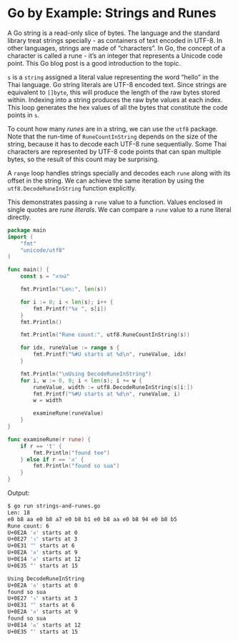 # Go by Example: Strings and Runes

A Go string is a read-only slice of bytes. The language and the standard library treat strings specially - as containers of text encoded in UTF-8. In other languages, strings are made of “characters”. In Go, the concept of a character is called a rune - it’s an integer that represents a Unicode code point. This Go blog post is a good introduction to the topic.

`s` is a `string` assigned a literal value representing the word “hello” in the Thai language. Go string literals are UTF-8 encoded text. Since strings are equivalent to `[]byte`, this will produce the length of the raw bytes stored within. Indexing into a string produces the raw byte values at each index. This loop generates the hex values of all the bytes that constitute the code points in `s`.

To count how many _runes_ are in a string, we can use the `utf8` package. Note that the run-time of `RuneCountInString` depends on the size of the string, because it has to decode each UTF-8 rune sequentially. Some Thai characters are represented by UTF-8 code points that can span multiple bytes, so the result of this count may be surprising.

A `range` loop handles strings specially and decodes each `rune` along with its offset in the string. We can achieve the same iteration by using the `utf8.DecodeRuneInString` function explicitly.

This demonstrates passing a `rune` value to a function. Values enclosed in single quotes are _rune literals_. We can compare a `rune` value to a rune literal directly.
 
```go
package main
import (
    "fmt"
    "unicode/utf8"
)

func main() {
    const s = "สวัสดี"

    fmt.Println("Len:", len(s))

    for i := 0; i < len(s); i++ {
        fmt.Printf("%x ", s[i])
    }
    fmt.Println()

    fmt.Println("Rune count:", utf8.RuneCountInString(s))

    for idx, runeValue := range s {
        fmt.Printf("%#U starts at %d\n", runeValue, idx)
    }

    fmt.Println("\nUsing DecodeRuneInString")
    for i, w := 0, 0; i < len(s); i += w {
        runeValue, width := utf8.DecodeRuneInString(s[i:])
        fmt.Printf("%#U starts at %d\n", runeValue, i)
        w = width

        examineRune(runeValue)
    }
}

func examineRune(r rune) {
    if r == 't' {
        fmt.Println("found tee")
    } else if r == 'ส' {
        fmt.Println("found so sua")
    }
}
```

Output:

```Bash
$ go run strings-and-runes.go
Len: 18
e0 b8 aa e0 b8 a7 e0 b8 b1 e0 b8 aa e0 b8 94 e0 b8 b5 
Rune count: 6
U+0E2A 'ส' starts at 0
U+0E27 'ว' starts at 3
U+0E31 'ั' starts at 6
U+0E2A 'ส' starts at 9
U+0E14 'ด' starts at 12
U+0E35 'ี' starts at 15

Using DecodeRuneInString
U+0E2A 'ส' starts at 0
found so sua
U+0E27 'ว' starts at 3
U+0E31 'ั' starts at 6
U+0E2A 'ส' starts at 9
found so sua
U+0E14 'ด' starts at 12
U+0E35 'ี' starts at 15
```